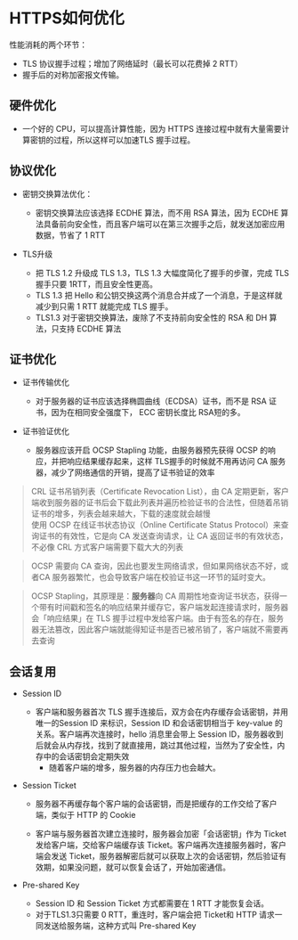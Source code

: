 # HTTPS如何优化

  性能消耗的两个环节：   
   - TLS 协议握⼿过程；增加了⽹络延时（最⻓可以花费掉 2 RTT）
   -  握⼿后的对称加密报⽂传输。   


## 硬件优化   

  -  ⼀个好的 CPU，可以提⾼计算性能，因为 HTTPS 连接过程中就有⼤量需要计算密钥的过程，所以这样可以加速TLS 握⼿过程。

## 协议优化   

- 密钥交换算法优化：
     - 密钥交换算法应该选择 ECDHE 算法，⽽不⽤ RSA 算法，因为 ECDHE 算法具备前向安全性，⽽且客户端可以在第三次握⼿之后，就发送加密应⽤数据，节省了 1 RTT  

- TLS升级
     - 把 TLS 1.2 升级成 TLS 1.3，TLS 1.3 ⼤幅度简化了握⼿的步骤，完成 TLS 握⼿只要 1RTT，⽽且安全性更⾼。
     - TLS 1.3 把 Hello 和公钥交换这两个消息合并成了⼀个消息，于是这样就减少到只需 1 RTT 就能完成 TLS 握⼿。
     - TLS1.3 对于密钥交换算法，废除了不⽀持前向安全性的 RSA 和 DH 算法，只⽀持 ECDHE 算法  

## 证书优化  

- 证书传输优化
   - 对于服务器的证书应该选择椭圆曲线（ECDSA）证书，⽽不是 RSA 证书，因为在相同安全强度下， ECC 密钥⻓度⽐ RSA短的多。

- 证书验证优化
   - 服务器应该开启 OCSP Stapling 功能，由服务器预先获得 OCSP 的响应，并把响应结果缓存起来，这样 TLS握⼿的时候就不⽤再访问 CA 服务器，减少了⽹络通信的开销，提⾼了证书验证的效率  

>CRL 证书吊销列表（Certificate Revocation List），由 CA 定期更新，客户端收到服务器的证书后会下载此列表并遍历检验证书的合法性，但随着吊销证书的增多，列表会越来越⼤，下载的速度就会越慢    
>使用 OCSP 在线证书状态协议（Online Certificate Status Protocol）来查询证书的有效性，它是向 CA 发送查询请求，让 CA 返回证书的有效状态，不必像 CRL ⽅式客户端需要下载⼤⼤的列表   

> OCSP 需要向 CA 查询，因此也要发⽣⽹络请求，但如果⽹络状态不好，或者CA 服务器繁忙，也会导致客户端在校验证书这⼀环节的延时变⼤。

>OCSP Stapling，其原理是：**服务器**向 CA 周期性地查询证书状态，获得⼀个带有时间戳和签名的响应结果并缓存它，客户端发起连接请求时，服务器会「响应结果」在 TLS 握⼿过程中发给客户端。由于有签名的存在，服务器⽆法篡改，因此客户端就能得知证书是否已被吊销了，客户端就不需要再去查询     

## 会话复用
- Session ID
   - 客户端和服务器⾸次 TLS 握⼿连接后，双⽅会在内存缓存会话密钥，并⽤唯⼀的Session ID 来标识，Session ID 和会话密钥相当于 key-value 的关系。客户端再次连接时，hello 消息⾥会带上 Session ID，服务器收到后就会从内存找，找到了就直接用，跳过其他过程，当然为了安全性，内存中的会话密钥会定期失效     
      - 随着客户端的增多，服务器的内存压⼒也会越⼤。   

- Session Ticket  
   - 服务器不再缓存每个客户端的会话密钥，⽽是把缓存的⼯作交给了客户端，类似于 HTTP 的 Cookie  

   - 客户端与服务器⾸次建⽴连接时，服务器会加密「会话密钥」作为 Ticket 发给客户端，交给客户端缓存该 Ticket。客户端再次连接服务器时，客户端会发送 Ticket，服务器解密后就可以获取上次的会话密钥，然后验证有效期，如果没问题，就可以恢复会话了，开始加密通信。  

- Pre-shared Key

   -  Session ID 和 Session Ticket ⽅式都需要在 1 RTT 才能恢复会话。
   -  对于TLS1.3只需要 0 RTT，重连时，客户端会把 Ticket和 HTTP 请求⼀同发送给服务端，这种⽅式叫 Pre-shared Key